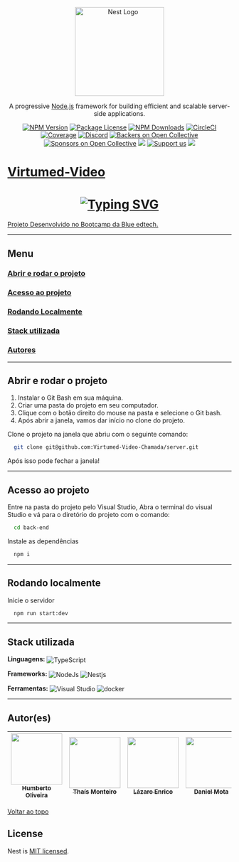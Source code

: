 <p align="center">
  <a href="http://nestjs.com/" target="blank"><img src="https://nestjs.com/img/logo-small.svg" width="200" alt="Nest Logo" /></a>
</p>

[circleci-image]: https://img.shields.io/circleci/build/github/nestjs/nest/master?token=abc123def456
[circleci-url]: https://circleci.com/gh/nestjs/nest

  <p align="center">A progressive <a href="http://nodejs.org" target="_blank">Node.js</a> framework for building efficient and scalable server-side applications.</p>
    <p align="center">
<a href="https://www.npmjs.com/~nestjscore" target="_blank"><img src="https://img.shields.io/npm/v/@nestjs/core.svg" alt="NPM Version" /></a>
<a href="https://www.npmjs.com/~nestjscore" target="_blank"><img src="https://img.shields.io/npm/l/@nestjs/core.svg" alt="Package License" /></a>
<a href="https://www.npmjs.com/~nestjscore" target="_blank"><img src="https://img.shields.io/npm/dm/@nestjs/common.svg" alt="NPM Downloads" /></a>
<a href="https://circleci.com/gh/nestjs/nest" target="_blank"><img src="https://img.shields.io/circleci/build/github/nestjs/nest/master" alt="CircleCI" /></a>
<a href="https://coveralls.io/github/nestjs/nest?branch=master" target="_blank"><img src="https://coveralls.io/repos/github/nestjs/nest/badge.svg?branch=master#9" alt="Coverage" /></a>
<a href="https://discord.gg/G7Qnnhy" target="_blank"><img src="https://img.shields.io/badge/discord-online-brightgreen.svg" alt="Discord"/></a>
<a href="https://opencollective.com/nest#backer" target="_blank"><img src="https://opencollective.com/nest/backers/badge.svg" alt="Backers on Open Collective" /></a>
<a href="https://opencollective.com/nest#sponsor" target="_blank"><img src="https://opencollective.com/nest/sponsors/badge.svg" alt="Sponsors on Open Collective" /></a>
  <a href="https://paypal.me/kamilmysliwiec" target="_blank"><img src="https://img.shields.io/badge/Donate-PayPal-ff3f59.svg"/></a>
    <a href="https://opencollective.com/nest#sponsor"  target="_blank"><img src="https://img.shields.io/badge/Support%20us-Open%20Collective-41B883.svg" alt="Support us"></a>
  <a href="https://twitter.com/nestframework" target="_blank"><img src="https://img.shields.io/twitter/follow/nestframework.svg?style=social&label=Follow"></a>
</p>
  <!--[![Backers on Open Collective](https://opencollective.com/nest/backers/badge.svg)](https://opencollective.com/nest#backer)
  [![Sponsors on Open Collective](https://opencollective.com/nest/sponsors/badge.svg)](https://opencollective.com/nest#sponsor)-->

<a id="Virtumed-Video"></a>

# [Virtumed-Video](#Virtumed-Video)

# <h1 align="center"> [![Typing SVG](<https://readme-typing-svg.herokuapp.com/?color=ffffff&size=35&center=true&vCenter=true&width=1000&lines=Seja+bem+vindo(a)+a+Virtumed+Video!>)](https://git.io/typing-svg) </h1>

[Projeto Desenvolvido no Bootcamp da Blue edtech.](https://blueedtech.gitbook.io/m7-bootcamp/challenges/virtumed-videoconferencia)

---

## Menu

### [Abrir e rodar o projeto](#abrir_e_rodar_o_projeto)

### [Acesso ao projeto](#acesso_ao_projeto)

### [Rodando Localmente](#rodando_localmente)

### [Stack utilizada](#stack_utilizada)

### [Autores](#autores)

---

<a id="abrir_e_rodar_o_projeto"></a>

## Abrir e rodar o projeto

1. Instalar o Git Bash em sua máquina. <br>
2. Criar uma pasta do projeto em seu computador. <br>
3. Clique com o botão direito do mouse na pasta e selecione o Git bash. <br>
4. Após abrir a janela, vamos dar início no clone do projeto.<br>

Clone o projeto na janela que abriu com o seguinte comando:

```bash
  git clone git@github.com:Virtumed-Video-Chamada/server.git
```

Após isso pode fechar a janela!

---

<a id="acesso_ao_projeto"></a>

## Acesso ao projeto

Entre na pasta do projeto pelo Visual Studio, Abra o terminal do visual Studio e
vá para o diretório do projeto com o comando:

```bash
  cd back-end
```

Instale as dependências

```bash
  npm i
```

---

<a id="rodando_localmente"></a>

## Rodando localmente

Inicie o servidor

```bash
  npm run start:dev
```

---

<a id="stack_utilizada"></a>

## Stack utilizada

**Linguagens:**
<img align="center" alt="TypeScript" src="https://img.shields.io/badge/-Typescript-blue?style=for-the-badge&logo=typescript&message=TypeScript&color=blue&logoColor=white">

**Frameworks:**
<img align="center" alt="NodeJs" src="https://img.shields.io/badge/Node.js-43853D?style=for-the-badge&logo=node.js&logoColor=white"> <img align="center" alt="Nestjs" src="https://img.shields.io/badge/-NestJS-pink?style=for-the-badge&logo=nestjs&message=NestJs&color=rgb(238,%2058,%2084)">

**Ferramentas:**
<img align="center" src="https://img.shields.io/badge/Visual_Studio_Code-0078D4?style=for-the-badge&logo=visual%20studio%20code&logoColor=white" alt="Visual Studio">
<img align="center" src="https://img.shields.io/badge/-Docker-blue?style=for-the-badge&logo=docker&logoColor=white" alt="docker">

---

<a id="autores"></a>

## Autor(es)

| [<img src="https://avatars.githubusercontent.com/u/96363582?v=4" width=115><br><sub>Humberto Oliveira</sub>](https://github.com/LyoDekken) | [<img src="https://avatars.githubusercontent.com/u/78213513?v=4" width=115><br><sub>Thaís Monteiro</sub>](https://github.com/Thais-Mont) | [<img src="https://avatars.githubusercontent.com/u/97999169?v=4" width=115><br><sub>Lázaro Enrico</sub>](https://github.com/Lazaroenrico) | [<img src="https://avatars.githubusercontent.com/u/97922515?v=4" width=115><br><sub>Daniel Mota</sub>](https://github.com/danmota96) | [<img src="https://avatars.githubusercontent.com/u/97128625?v=4" width=115><br><sub>Maycon Morais</sub>](https://github.com/maycomorais) | [<img src="https://avatars.githubusercontent.com/u/101481104?v=4" width=115><br><sub>Beatriz Lages</sub>](https://github.com/BiahLages) |
| :----------------------------------------------------------------------------------------------------------------------------------------: | :--------------------------------------------------------------------------------------------------------------------------------------: | :---------------------------------------------------------------------------------------------------------------------------------------: | :----------------------------------------------------------------------------------------------------------------------------------: | :--------------------------------------------------------------------------------------------------------------------------------------: | --------------------------------------------------------------------------------------------------------------------------------------- |

[Voltar ao topo](#Virtumed-Video)

## License

Nest is [MIT licensed](LICENSE).
